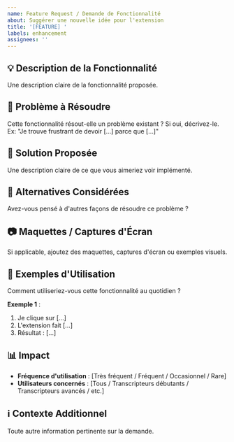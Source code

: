 ```yaml
---
name: Feature Request / Demande de Fonctionnalité
about: Suggérer une nouvelle idée pour l'extension
title: '[FEATURE] '
labels: enhancement
assignees: ''
---
```


## 💡 Description de la Fonctionnalité

Une description claire de la fonctionnalité proposée.

## 🎯 Problème à Résoudre

Cette fonctionnalité résout-elle un problème existant ? Si oui, décrivez-le.
Ex: "Je trouve frustrant de devoir [...] parce que [...]"

## 🚀 Solution Proposée

Une description claire de ce que vous aimeriez voir implémenté.

## 🔄 Alternatives Considérées

Avez-vous pensé à d'autres façons de résoudre ce problème ?

## 📷 Maquettes / Captures d'Écran

Si applicable, ajoutez des maquettes, captures d'écran ou exemples visuels.

## 🎨 Exemples d'Utilisation

Comment utiliseriez-vous cette fonctionnalité au quotidien ?

**Exemple 1** :
1. Je clique sur [...]
2. L'extension fait [...]
3. Résultat : [...]

## 📊 Impact

- **Fréquence d'utilisation** : [Très fréquent / Fréquent / Occasionnel / Rare]
- **Utilisateurs concernés** : [Tous / Transcripteurs débutants / Transcripteurs avancés / etc.]

## ℹ️ Contexte Additionnel

Toute autre information pertinente sur la demande.

